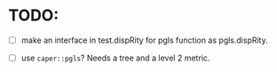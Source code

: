 # TODO:

 - [ ] make an interface in test.dispRity for pgls function as pgls.dispRity.
 - [ ] use `caper::pgls`? Needs a tree and a level 2 metric.


